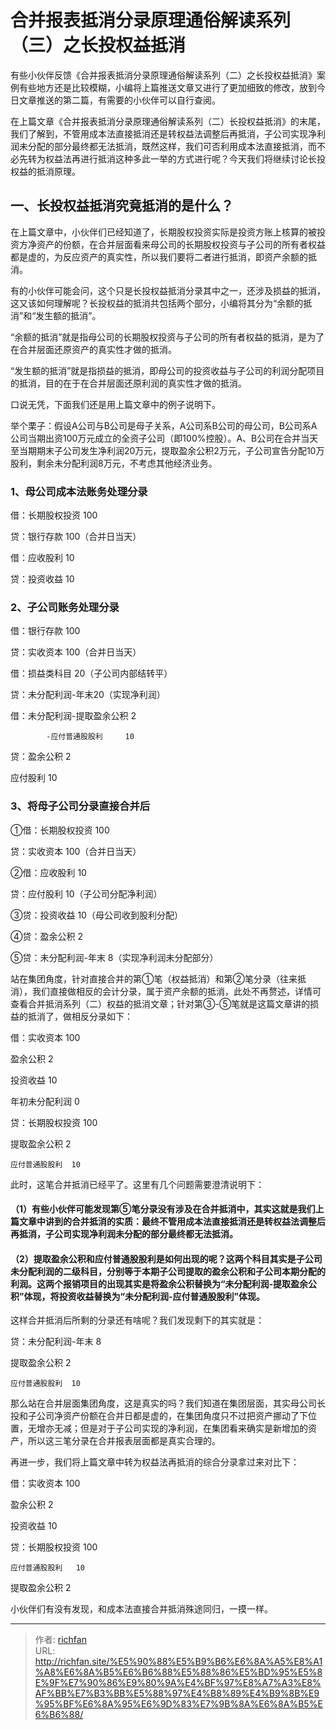 # 合并报表抵消分录原理通俗解读系列（三）之长投权益抵消


有些小伙伴反馈《合并报表抵消分录原理通俗解读系列（二）之长投权益抵消》案例有些地方还是比较模糊，小编将上篇推送文章又进行了更加细致的修改，放到今日文章推送的第二篇，有需要的小伙伴可以自行查阅。        

在上篇文章《合并报表抵消分录原理通俗解读系列（二）长投权益抵消》的末尾，我们了解到，不管用成本法直接抵消还是转权益法调整后再抵消，子公司实现净利润未分配的部分最终都无法抵消，既然这样，我们可否利用成本法直接抵消，而不必先转为权益法再进行抵消这种多此一举的方式进行呢？今天我们将继续讨论长投权益的抵消原理。

## 一、长投权益抵消究竟抵消的是什么？

在上篇文章中，小伙伴们已经知道了，长期股权投资实际是投资方账上核算的被投资方净资产的份额，在合并层面看来母公司的长期股权投资与子公司的所有者权益都是虚的，为反应资产的真实性，所以我们要将二者进行抵消，即资产余额的抵消。

有的小伙伴可能会问，这个只是长投权益抵消分录其中之一，还涉及损益的抵消，这又该如何理解呢？长投权益的抵消共包括两个部分，小编将其分为“余额的抵消”和“发生额的抵消”。

“余额的抵消”就是指母公司的长期股权投资与子公司的所有者权益的抵消，是为了在合并层面还原资产的真实性才做的抵消。

“发生额的抵消”就是指损益的抵消，即母公司的投资收益与子公司的利润分配项目的抵消，目的在于在合并层面还原利润的真实性才做的抵消。

口说无凭，下面我们还是用上篇文章中的例子说明下。

举个栗子：假设A公司与B公司是母子关系，A公司系B公司的母公司，B公司系A公司当期出资100万元成立的全资子公司（即100%控股）。A、B公司在合并当天至当期期末子公司发生净利润20万元，提取盈余公积2万元，子公司宣告分配10万股利，剩余未分配利润8万元，不考虑其他经济业务。

### 1、母公司成本法账务处理分录

借：长期股权投资 100

贷：银行存款     100（合并日当天）

借：应收股利       10

贷：投资收益       10

### 2、子公司账务处理分录

借：银行存款     100

贷：实收资本     100（合并日当天）

借：损益类科目     20（子公司内部结转平）

贷：未分配利润-年末20（实现净利润）

借：未分配利润-提取盈余公积       2

            -应付普通股股利     10

贷：盈余公积                     2

应付股利                     10

### 3、将母子公司分录直接合并后

①借：长期股权投资   100

贷：实收资本      100（合并日当天）

②借：应收股利       10

贷：应付股利       10（子公司分配净利润）

③贷：投资收益       10（母公司收到股利分配）

④贷：盈余公积       2

⑤贷：未分配利润-年末  8（实现净利润未分配部分）

站在集团角度，针对直接合并的第①笔（权益抵消）和第②笔分录（往来抵消），我们直接做相反的会计分录，属于资产余额的抵消，此处不再赘述，详情可查看合并抵消系列（二）权益的抵消文章；针对第③-⑤笔就是这篇文章讲的损益的抵消了，做相反分录如下：

借：实收资本       100

盈余公积        2

投资收益             10

年初未分配利润  0

贷：长期股权投资   100

提取盈余公积    2

    应付普通股股利  10

此时，这笔合并抵消已经平了。这里有几个问题需要澄清说明下：

#### （1）有些小伙伴可能发现第⑤笔分录没有涉及在合并抵消中，其实这就是我们上篇文章中讲到的合并抵消的实质：最终不管用成本法直接抵消还是转权益法调整后再抵消，子公司实现净利润未分配的部分最终都无法抵消。

#### （2）提取盈余公积和应付普通股股利是如何出现的呢？这两个科目其实是子公司未分配利润的二级科目，分别等于本期子公司提取的盈余公积和子公司本期分配的利润。这两个报销项目的出现其实是将盈余公积替换为“未分配利润-提取盈余公积”体现，将投资收益替换为“未分配利润-应付普通股股利”体现。

这样合并抵消后所剩的分录还有啥呢？我们发现剩下的其实就是：

贷：未分配利润-年末  8

提取盈余公积    2

    应付普通股股利  10

那么站在合并层面集团角度，这是真实的吗？我们知道在集团层面，其实母公司长投和子公司净资产份额在合并日都是虚的，在集团角度只不过把资产挪动了下位置，无增亦无减；但是对于子公司实现的净利润，在集团看来确实是新增加的资产，所以这三笔分录在合并报表层面都是真实合理的。

再进一步，我们将上篇文章中转为权益法再抵消的综合分录拿过来对比下：

借：实收资本        100

盈余公积         2

投资收益        10

贷：长期股权投资     100     

    应付普通股股利   10

提取盈余公积     2

小伙伴们有没有发现，和成本法直接合并抵消殊途同归，一摸一样。

---

> 作者: [richfan](https://richfan.site/)  
> URL: http://richfan.site/%E5%90%88%E5%B9%B6%E6%8A%A5%E8%A1%A8%E6%8A%B5%E6%B6%88%E5%88%86%E5%BD%95%E5%8E%9F%E7%90%86%E9%80%9A%E4%BF%97%E8%A7%A3%E8%AF%BB%E7%B3%BB%E5%88%97%E4%B8%89%E4%B9%8B%E9%95%BF%E6%8A%95%E6%9D%83%E7%9B%8A%E6%8A%B5%E6%B6%88/  


